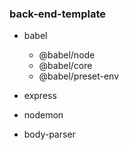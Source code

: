 ### back-end-template

- babel

  - @babel/node
  - @babel/core
  - @babel/preset-env

- express

- nodemon

- body-parser
